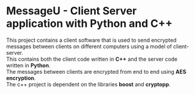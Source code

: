 # MessageU - Client Server application with Python and C++
This project contains a client software that is used to send encrypted messages between clients on different computers using a model of client-server. </br> 
This contains both the client code written in **C++** and the server code written in **Python**. </br>
The messages between clients are encrypted from end to end using **AES encryption**. </br>
The c++ project is dependent on the libraries **boost** and **cryptopp**.</br>

